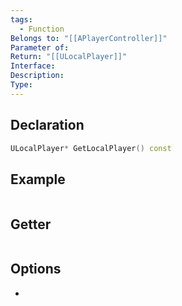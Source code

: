 ```yaml
---
tags:
  - Function
Belongs to: "[[APlayerController]]"
Parameter of: 
Return: "[[ULocalPlayer]]"
Interface: 
Description: 
Type:
---
```



## Declaration

```cpp
ULocalPlayer* GetLocalPlayer() const
```

## Example

```cpp
```

## Getter

```cpp
```

## Options
- 